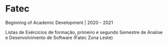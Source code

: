 # Fatec
Beginning of Academic Development | 2020 - 2021

Listas de Exércicios de formação, primeiro e segundo Semestre
de Analise e Desenvolvimento de Software (Fatec Zona Leste)
